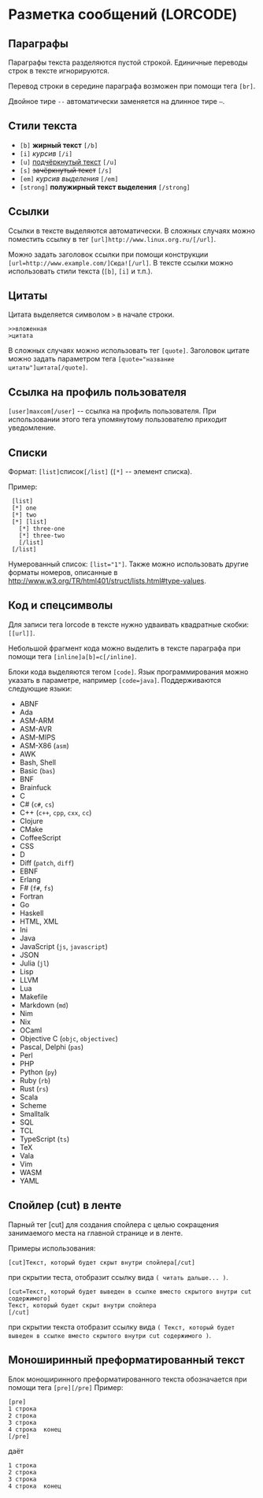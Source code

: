 # Разметка сообщений (LORCODE)

## Параграфы

Параграфы текста разделяются пустой строкой. Единичные переводы строк в тексте игнорируются.

Перевод строки в середине параграфа возможен при помощи тега `[br]`.

Двойное тире `--` автоматически заменяется на длинное тире `—`.

## Стили текста

* `[b]` **жирный текст** `[/b]`
* `[i]` *курсив* `[/i]`
* `[u]` <u>подчёркнутый текст</u> `[/u]`
* `[s]` <s>зачёркнутый текст</s> `[/s]`
* `[em]` *курсив выделения* `[/em]`
* `[strong]` **полужирный текст выделения** `[/strong]`

## Ссылки

Ссылки в тексте выделяются автоматически. В сложных случаях можно поместить ссылку в тег
`[url]http://www.linux.org.ru/[/url]`.
 
Можно задать заголовок ссылки при помощи конструкции `[url=http://www.example.com/]Сюда![/url]`. В тексте
ссылки можно использовать стили текста (`[b]`, `[i]` и т.п.).

## Цитаты

Цитата выделяется символом `>` в начале строки.

```
>>вложенная
>цитата
```

В сложных случаях можно использовать тег `[quote]`. Заголовок цитате можно задать параметром тега 
`[quote="название цитаты"]цитата[/quote]`.


## Ссылка на профиль пользователя 

`[user]maxcom[/user]` -- ссылка на профиль пользователя. При использовании этого тега упомянутому пользователю приходит 
уведомление.

## Списки

Формат: `[list]`список`[/list]` (`[*]` -- элемент списка).

Пример:

```
 [list]
 [*] one
 [*] two
 [*] [list] 
   [*] three-one
   [*] three-two
   [/list]
 [/list]
``` 

Нумерованный список: `[list="1"]`. Также можно использовать другие форматы номеров, описанные
в http://www.w3.org/TR/html401/struct/lists.html#type-values.

## Код и спецсимволы

Для записи тега lorcode в тексте нужно удваивать квадратные скобки: `[[url]]`.

Небольшой фрагмент кода можно выделить в тексте параграфа при помощи тега `[inline]a[b]=c[/inline]`.

Блоки кода выделяются тегом `[code]`. Язык программирования можно указать в параметре, например `[code=java]`. 
Поддерживаются следующие языки: 

* ABNF
* Ada
* ASM-ARM
* ASM-AVR
* ASM-MIPS
* ASM-X86 (`asm`)
* AWK
* Bash, Shell
* Basic (`bas`)
* BNF
* Brainfuck
* C
* C# (`c#`, `cs`)
* C++ (`c++`, `cpp`, `cxx`, `cc`)
* Clojure
* CMake
* CoffeeScript
* CSS
* D
* Diff (`patch`, `diff`)
* EBNF
* Erlang
* F# (`f#`, `fs`)
* Fortran
* Go
* Haskell
* HTML, XML
* Ini
* Java
* JavaScript (`js`, `javascript`)
* JSON
* Julia (`jl`)
* Lisp
* LLVM
* Lua
* Makefile
* Markdown (`md`)
* Nim
* Nix
* OCaml
* Objective C (`objc`, `objectivec`)
* Pascal, Delphi (`pas`)
* Perl
* PHP
* Python (`py`)
* Ruby (`rb`)
* Rust (`rs`)
* Scala
* Scheme
* Smalltalk
* SQL
* TCL
* TypeScript (`ts`)
* TeX
* Vala
* Vim
* WASM
* YAML

## Спойлер (cut) в ленте

Парный тег [cut] для создания спойлера с целью сокращения занимаемого места на главной странице и в ленте.

Примеры использования:

```
[cut]Текст, который будет скрыт внутри спойлера[/cut]
```

при скрытии теста, отобразит ссылку вида `( читать дальше... )`.

```
[cut=Текст, который будет выведен в ссылке вместо скрытого внутри cut содержимого]
Текст, который будет скрыт внутри спойлера
[/cut]
```
при скрытии текста отобразит ссылку вида
`( Текст, который будет выведен в ссылке вместо скрытого внутри cut содержимого )`.

## Моноширинный преформатированный текст

Блок моноширинного преформатированного текста обозначается при помощи тега `[pre][/pre]` Пример:

```
[pre]
1 строка
2 строка
3 строка
4 строка  конец
[/pre]
```
даёт

    1 строка
    2 строка
    3 строка
    4 строка  конец
